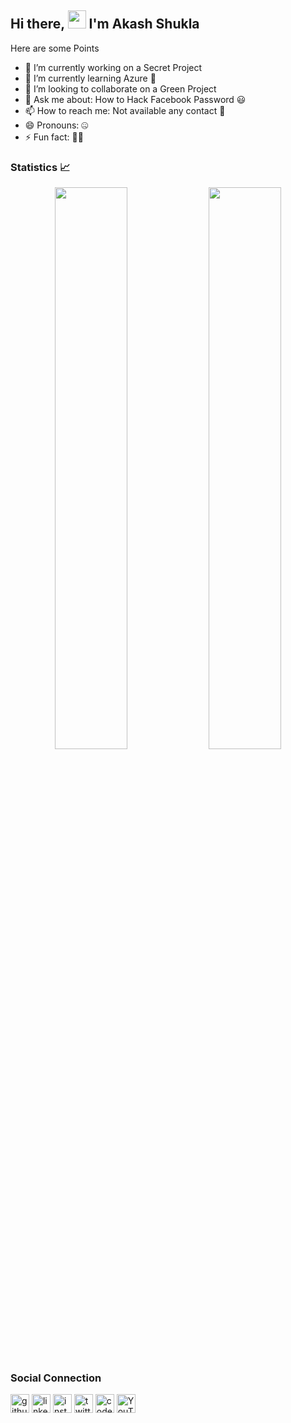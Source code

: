 ## Hi there, <img src="https://github.com/TheDudeThatCode/TheDudeThatCode/blob/master/Assets/Hi.gif" width="29px"> I'm Akash Shukla 

Here are some Points 

- 🔭 I’m currently working on a Secret Project
- 🌱 I’m currently learning Azure 🥱
- 👯 I’m looking to collaborate on a Green Project
- 💬 Ask me about: How to Hack Facebook Password 😃
- 📫 How to reach me: Not available any contact 🤯
- 😄 Pronouns: 🤐
- ⚡ Fun fact: 🥱😴


### Statistics 📈

<!--- [![Akash's github activity graph](https://activity-graph.herokuapp.com/graph?username=theakashshukla&theme=xcode)](https://git.io/starlightknown) --->
  <p align="center"> 
  
<img width="48%" src="https://github-readme-stats.vercel.app/api?username=theakashshukla&show_icons=true&theme=tokyonight" />
  <img width="48%" src="https://github-readme-streak-stats.herokuapp.com/?user=theakashshukla&theme=tokyonight" />
 </p>
 
<!--- ![GitHub stats](https://github-readme-stats.vercel.app/api?username=theakashshukla&show_icons=true&hide_border=true) --->

### Social Connection 

[<img src='https://cdn.jsdelivr.net/npm/simple-icons@3.0.1/icons/github.svg' alt='github' height='30'>](https://github.com/theakashshukla)  [<img src='https://cdn.jsdelivr.net/npm/simple-icons@3.0.1/icons/linkedin.svg' alt='linkedin' height='30'>](https://www.linkedin.com/in/theakashshukla/)  [<img src='https://cdn.jsdelivr.net/npm/simple-icons@3.0.1/icons/instagram.svg' alt='instagram' height='30'>](https://www.instagram.com/theakashshukla/)  [<img src='https://cdn.jsdelivr.net/npm/simple-icons@3.0.1/icons/twitter.svg' alt='twitter' height='30'>](https://twitter.com/the_akashshukla)  [<img src='https://cdn.jsdelivr.net/npm/simple-icons@3.0.1/icons/codepen.svg' alt='codepen' height='30'>](https://codepen.io/theakashshukla)  [<img src='https://cdn.jsdelivr.net/npm/simple-icons@3.0.1/icons/youtube.svg' alt='YouTube' height='30'>](https://www.youtube.com/c/akashshukla/?sub_confirmation=1)  


<!-- ![Visits Badge](https://badges.pufler.dev/visits/theakashshukla/theakashshukla) -->
